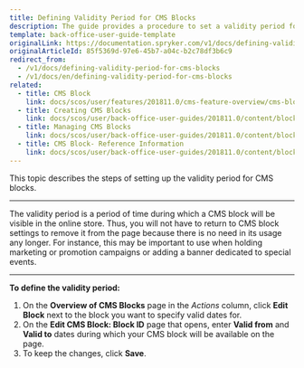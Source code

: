 ```yaml
---
title: Defining Validity Period for CMS Blocks
description: The guide provides a procedure to set a validity period for a CMS block during which it will be displayed in the online store.
template: back-office-user-guide-template
originalLink: https://documentation.spryker.com/v1/docs/defining-validity-period-for-cms-blocks
originalArticleId: 85f5369d-97e6-45b7-a04c-b2c78df3b6c9
redirect_from:
  - /v1/docs/defining-validity-period-for-cms-blocks
  - /v1/docs/en/defining-validity-period-for-cms-blocks
related:
  - title: CMS Block
    link: docs/scos/user/features/201811.0/cms-feature-overview/cms-blocks-overview.html
  - title: Creating CMS Blocks
    link: docs/scos/user/back-office-user-guides/201811.0/content/blocks/creating-cms-blocks.html
  - title: Managing CMS Blocks
    link: docs/scos/user/back-office-user-guides/201811.0/content/blocks/managing-cms-blocks.html
  - title: CMS Block- Reference Information
    link: docs/scos/user/back-office-user-guides/201811.0/content/blocks/references/cms-block-reference-information.html
---
```


This topic describes the steps of setting up the validity period for CMS blocks.
***
The validity period is a period of time during which a CMS block will be visible in the online store. Thus, you will not have to return to CMS block settings to remove it from the page because there is no need in its usage any longer. For instance, this may be important to use when holding marketing or promotion campaigns or adding a banner dedicated to special events.
***
**To define the validity period:**

1. On the **Overview of CMS Blocks** page in the _Actions_ column, click **Edit Block** next to the block you want to specify valid dates for.
2. On the **Edit CMS Block: Block ID** page that opens, enter **Valid from** and **Valid to** dates during which your CMS block will be available on the page.
3. To keep the changes, click **Save**.
